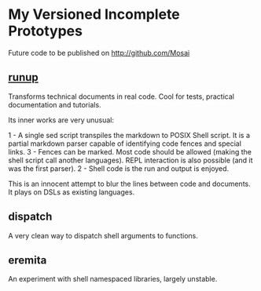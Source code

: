 My Versioned Incomplete Prototypes
==================================

Future code to be published on http://github.com/Mosai

[runup](Mosai/runup/runup.md)
-----

Transforms technical documents in real code. Cool for tests, practical
documentation and tutorials.

Its inner works are very unusual:

  1 - A single sed script transpiles the markdown to POSIX Shell script. It
      is a partial markdown parser capable of identifying code fences and
      special links.
  3 - Fences can be marked. Most code should be allowed (making the shell
      script call another languages). REPL interaction is also possible (and
      it was the first parser).
  2 - Shell code is the run and output is enjoyed.

This is an innocent attempt to blur the lines between code and documents. It
plays on DSLs as existing languages.

dispatch
--------

A very clean way to dispatch shell arguments to functions.

eremita
-------

An experiment with shell namespaced libraries, largely unstable.

